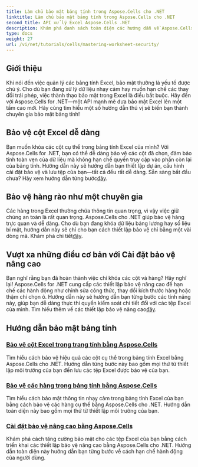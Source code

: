 ```yaml
---
title: Làm chủ bảo mật bảng tính trong Aspose.Cells cho .NET
linktitle: Làm chủ bảo mật bảng tính trong Aspose.Cells cho .NET
second_title: API xử lý Excel Aspose.Cells .NET
description: Khám phá danh sách toàn diện các hướng dẫn về Aspose.Cells cho .NET. Học cách làm chủ bảo mật bảng tính với các hướng dẫn thực tế, từng bước để bảo vệ Excel.
type: docs
weight: 27
url: /vi/net/tutorials/cells/mastering-worksheet-security/
---
```

## Giới thiệu

Khi nói đến việc quản lý các bảng tính Excel, bảo mật thường là yếu tố được chú ý. Cho dù bạn đang xử lý dữ liệu nhạy cảm hay muốn hạn chế các thay đổi trái phép, việc thành thạo bảo mật trong Excel là điều bắt buộc. Hãy đến với Aspose.Cells for .NET—một API mạnh mẽ đưa bảo mật Excel lên một tầm cao mới. Hãy cùng tìm hiểu một số hướng dẫn thú vị sẽ biến bạn thành chuyên gia bảo mật bảng tính!

## Bảo vệ cột Excel dễ dàng  
 Bạn muốn khóa các cột cụ thể trong bảng tính Excel của mình? Với Aspose.Cells for .NET, bạn có thể dễ dàng bảo vệ các cột đã chọn, đảm bảo tính toàn vẹn của dữ liệu mà không hạn chế quyền truy cập vào phần còn lại của bảng tính. Hướng dẫn này sẽ hướng dẫn bạn thiết lập dự án, cấu hình cài đặt bảo vệ và lưu tệp của bạn—tất cả đều rất dễ dàng. Sẵn sàng bắt đầu chưa? Hãy xem hướng dẫn từng bước[đây](./excel-column-protection/).

## Bảo vệ hàng rào như một chuyên gia  
Các hàng trong Excel thường chứa thông tin quan trọng, vì vậy việc giữ chúng an toàn là rất quan trọng. Aspose.Cells cho .NET giúp bảo vệ hàng trực quan và dễ dàng. Cho dù bạn đang khóa dữ liệu bảng lương hay số liệu bí mật, hướng dẫn này sẽ chỉ cho bạn cách thiết lập bảo vệ chỉ bằng một vài dòng mã. Khám phá chi tiết[đây](./protecting-rows/).

## Vượt xa những điều cơ bản với Cài đặt bảo vệ nâng cao  
 Bạn nghĩ rằng bạn đã hoàn thành việc chỉ khóa các cột và hàng? Hãy nghĩ lại! Aspose.Cells for .NET cung cấp các thiết lập bảo vệ nâng cao để hạn chế các hành động như chỉnh sửa công thức, thay đổi kích thước hàng hoặc thậm chí chọn ô. Hướng dẫn này sẽ hướng dẫn bạn từng bước các tính năng này, giúp bạn dễ dàng thực thi quyền kiểm soát chi tiết đối với các tệp Excel của mình. Tìm hiểu thêm về các thiết lập bảo vệ nâng cao[đây](./advanced-protection-settings/).

## Hướng dẫn bảo mật bảng tính
### [Bảo vệ cột Excel trong trang tính bằng Aspose.Cells](./excel-column-protection/)
Tìm hiểu cách bảo vệ hiệu quả các cột cụ thể trong bảng tính Excel bằng Aspose.Cells cho .NET. Hướng dẫn từng bước này bao gồm mọi thứ từ thiết lập môi trường của bạn đến lưu các tệp Excel được bảo vệ của bạn.
### [Bảo vệ các hàng trong bảng tính bằng Aspose.Cells](./protecting-rows/)
Tìm hiểu cách bảo mật thông tin nhạy cảm trong bảng tính Excel của bạn bằng cách bảo vệ các hàng cụ thể bằng Aspose.Cells cho .NET. Hướng dẫn toàn diện này bao gồm mọi thứ từ thiết lập môi trường của bạn.
### [Cài đặt bảo vệ nâng cao bằng Aspose.Cells](./advanced-protection-settings/)
Khám phá cách tăng cường bảo mật cho các tệp Excel của bạn bằng cách triển khai các thiết lập bảo vệ nâng cao bằng Aspose.Cells cho .NET. Hướng dẫn toàn diện này hướng dẫn bạn từng bước về cách hạn chế hành động của người dùng.